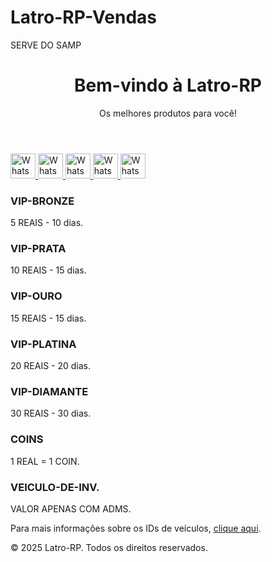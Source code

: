 # Latro-RP-Vendas
SERVE DO SAMP
<html lang="pt-BR">
<head>
    <meta charset="UTF-8">
    <meta name="viewport" content="width=device-width, initial-scale=1.0">
</head>
<body>
    <header>
        <h1>Bem-vindo à Latro-RP</h1>
        <p>Os melhores produtos para você!</p>
    </header>
    <nav>
<a class="whatsapp-link" href="https://wa.me/553298410290" target="_blank" title="Fale com Ruddy pelo WhatsApp">
  <img src="https://upload.wikimedia.org/wikipedia/commons/6/6b/WhatsApp.svg" alt="WhatsApp" style="width: 40px; height: 40px;">
</a>
<a class="whatsapp-link" href="https://wa.me/5521966954830" target="_blank" title="Fale com Latro pelo WhatsApp">
  <img src="https://upload.wikimedia.org/wikipedia/commons/6/6b/WhatsApp.svg" alt="WhatsApp" style="width: 40px; height: 40px;">
</a>
<a class="whatsapp-link" href="https://wa.me/557591248151" target="_blank" title="Fale com Kauan pelo WhatsApp">
  <img src="https://upload.wikimedia.org/wikipedia/commons/6/6b/WhatsApp.svg" alt="WhatsApp" style="width: 40px; height: 40px;">
</a>
<a class="whatsapp-link" href="https://wa.me/5521998048445" target="_blank" title="Fale com Nicolas pelo WhatsApp">
  <img src="https://upload.wikimedia.org/wikipedia/commons/6/6b/WhatsApp.svg" alt="WhatsApp" style="width: 40px; height: 40px;">
</a>
<a class="whatsapp-link" href="https://wa.me/557199479706" target="_blank" title="Fale com Ycaro pelo WhatsApp">
  <img src="https://upload.wikimedia.org/wikipedia/commons/6/6b/WhatsApp.svg" alt="WhatsApp" style="width: 40px; height: 40px;">
</a>
    </nav>
    <div class="container" id="produtos">
        <div class="product">
            <h3>VIP-BRONZE</h3>
            <p>5 REAIS - 10 dias.</p>
        </div>
        <div class="product">
            <h3>VIP-PRATA</h3>
            <p>10 REAIS - 15 dias.</p>
        </div>
        <div class="product">
            <h3>VIP-OURO</h3>
            <p>15 REAIS - 15 dias.</p>
        </div>
         <div class="product">
            <h3>VIP-PLATINA</h3>
            <p>20 REAIS - 20 dias.</p>
        </div>
         <div class="product">
            <h3>VIP-DIAMANTE</h3>
            <p>30 REAIS - 30 dias.</p>
        </div>
        <div class="product">
            <h3>COINS</h3>
            <p>1 REAL = 1 COIN.</p>
        </div>
        <div class="product">
            <h3>VEICULO-DE-INV.</h3>
            <p>VALOR APENAS COM ADMS.</p>
            <p>Para mais informações sobre os IDs de veículos, <a href="https://wiki.multitheftauto.com/wiki/Vehicle_IDs#Introduction" target="_blank">clique aqui</a>.</p>
    </div>
    <footer>
        <p>&copy; 2025 Latro-RP. Todos os direitos reservados.</p>
    </footer>
</body>
</html>

